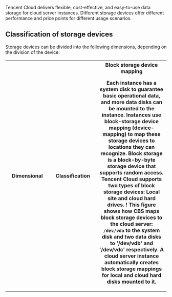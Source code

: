 Tencent Cloud delivers flexible, cost-effective, and easy-to-use data storage for cloud server instances. Different storage devices offer different performance and price points for different usage scenarios.
## Classification of storage devices
Storage devices can be divided into the following dimensions, depending on the division of the device:
<table class="cbcategory">
        <TBODY>
		<tr>
            <th style="width: 5%;">Dimensional </TH>
            <th style="width: 5%;" > Classification </TH>
            <th style="width: 20%; > Description</TH>
        </tr>
       
        <tr>
            <td rowspan="2">Storage Media</td>
            <td>Normal hard drive</td>
            <td> storage media is a mechanical hard drive. The features are lower price and better read and write speed. </td>
        </tr>
				<tr>
				    <td>SSD hard drive</td>
					<td> Storage media is available with Solid State Drives (SSD). Featuring exceptional IOPS, read/write speeds, up to 20x IOPS and 16x throughput compared to typical hard drives. More expensive than a regular hard drive. </td>
						
			    <tr>
            		<td rowspan="2">Usage Scenarios</td>
            		<td>System Tray</td>
            		<td> A collection of systems used to store control, schedule the operation of cloud servers using mirrors. </td>
        </tr>
				<tr>
				    <TD> Data Sheet</TD>
						<td> is used to store all user data. </td>
						
						<tr>
						<td rowspan="3">Schema mode</td>
            <td>Cloud Hard Drive</td>
            <td> Cloud hard drive is a flexible, highly available, reliable, low-cost, customizable network block device that can be used as a standalone, scalable hard drive for cloud servers. It provides block-level data storage with a three-copy distributed mechanism that provides data reliability assurance for CVM. <br><font style="font-weight:bold">Cloud servers with cloud hard drives can be tuned for hardware, disk and networking</font><br>
						</td>
        </tr>
				<tr>
				    <TD>Local Site</TD>
						<td> Local storage from the physical machine on which the CVM instance resides is a storage area divided from the physical machine on which the CVM instance resides. Data access can achieve lower latency, but there is a risk of data single points of failure.<br>
						<font style="font-weight:bold">Choosing a cloud server on this site does not support hardware upgrades (CPU, memory, disk), only bandwidth upgrades. </font>
						</td>
				<tr>
				    <td>Object Storage</td>
						<td> Object Storage is a data storage device located on the Internet that enables retrieval of data from a cloud server instance or anywhere on the Internet, thereby reducing storage costs. Not suitable for storage media in low latency, high IO scenarios.
						</td>
				</TBODY></TABLE>

## Block storage device mapping

Each instance has a system disk to guarantee basic operational data, and more data disks can be mounted to the instance. Instances use block-storage device mapping (device-mapping) to map these storage devices to locations they can recognize.
Block storage is a block-by-byte storage device that supports random access. Tencent Cloud supports two types of block storage devices: Local site and cloud hard drives.
! [](https://mc.qcloudimg.com/static/img/7e8715ce6bba831c61d0cc807bec8ce9/device-mapping.png)
This figure shows how CBS maps block storage devices to the cloud server: ` /dev/vda`  to the system disk and two data disks to '/dev/vdb' and '/dev/vdc' respectively.
A cloud server instance automatically creates block storage mappings for local and cloud hard disks mounted to it.

